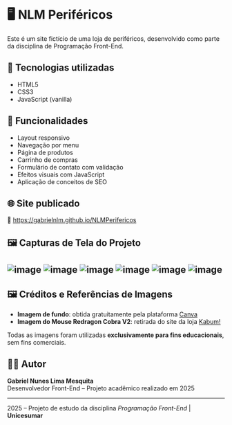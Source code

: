 # 🖥️ NLM Periféricos

Este é um site fictício de uma loja de periféricos, desenvolvido como parte da disciplina de Programação Front-End.

## 🚀 Tecnologias utilizadas
- HTML5
- CSS3
- JavaScript (vanilla)

## 📱 Funcionalidades
- Layout responsivo
- Navegação por menu
- Página de produtos
- Carrinho de compras
- Formulário de contato com validação
- Efeitos visuais com JavaScript
- Aplicação de conceitos de SEO

## 🌐 Site publicado
🔗 https://gabrielnlm.github.io/NLMPerifericos

## 🖼️ Capturas de Tela do Projeto
![image](https://github.com/user-attachments/assets/7913e849-0e12-41a6-b19f-9c41e5040f69)
![image](https://github.com/user-attachments/assets/e4e9df61-18c9-4050-bd1e-13ee1dc1815d)
![image](https://github.com/user-attachments/assets/313e9920-9d1e-4c61-bd66-900c333d8375)
![image](https://github.com/user-attachments/assets/6a9b0541-9f43-4cb1-a34b-f4175c9d604a)
![image](https://github.com/user-attachments/assets/d0638dce-6d14-4565-b3a2-1d17a4eb1eed)
![image](https://github.com/user-attachments/assets/b7d1e3c2-54c4-4f1a-bd98-cd81c0ef662f)
---
## 🖼️ Créditos e Referências de Imagens

- **Imagem de fundo**: obtida gratuitamente pela plataforma [Canva](https://www.canva.com/)
- **Imagem do Mouse Redragon Cobra V2**: retirada do site da loja [Kabum!](https://www.kabum.com.br)

Todas as imagens foram utilizadas **exclusivamente para fins educacionais**, sem fins comerciais.

## 👨‍💻 Autor

**Gabriel Nunes Lima Mesquita**  
Desenvolvedor Front-End – Projeto acadêmico realizado em 2025

---

2025 – Projeto de estudo da disciplina *Programação Front-End* | **Unicesumar**
